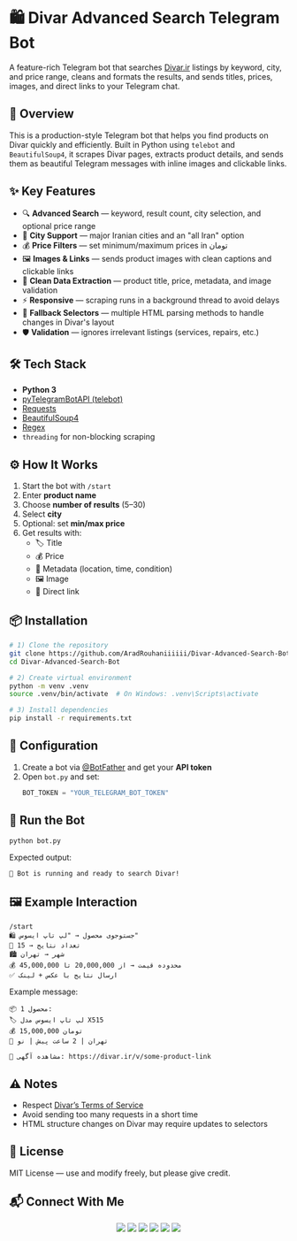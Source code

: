 # 🛍 Divar Advanced Search Telegram Bot

A feature-rich Telegram bot that searches [Divar.ir](https://divar.ir) listings by keyword, city, and price range,
cleans and formats the results, and sends titles, prices, images, and direct links to your Telegram chat.

## 📖 Overview

This is a production-style Telegram bot that helps you find products on Divar quickly and efficiently.
Built in Python using `telebot` and `BeautifulSoup4`, it scrapes Divar pages, extracts product details,
and sends them as beautiful Telegram messages with inline images and clickable links.

## ✨ Key Features

- 🔍 **Advanced Search** — keyword, result count, city selection, and optional price range
- 🌆 **City Support** — major Iranian cities and an "all Iran" option
- 💰 **Price Filters** — set minimum/maximum prices in تومان
- 🖼 **Images & Links** — sends product images with clean captions and clickable links
- 🧹 **Clean Data Extraction** — product title, price, metadata, and image validation
- ⚡ **Responsive** — scraping runs in a background thread to avoid delays
- 🔄 **Fallback Selectors** — multiple HTML parsing methods to handle changes in Divar's layout
- 🛡 **Validation** — ignores irrelevant listings (services, repairs, etc.)

## 🛠 Tech Stack

- **Python 3**
- [pyTelegramBotAPI (telebot)](https://github.com/eternnoir/pyTelegramBotAPI)
- [Requests](https://docs.python-requests.org/)
- [BeautifulSoup4](https://www.crummy.com/software/BeautifulSoup/)
- [Regex](https://docs.python.org/3/library/re.html)
- `threading` for non-blocking scraping

## ⚙️ How It Works

1. Start the bot with `/start`
2. Enter **product name**
3. Choose **number of results** (5–30)
4. Select **city**
5. Optional: set **min/max price**
6. Get results with:
   - 🏷 Title
   - 💰 Price
   - 📍 Metadata (location, time, condition)
   - 🖼 Image
   - 🔗 Direct link

## 📦 Installation

```bash
# 1) Clone the repository
git clone https://github.com/AradRouhaniiiiii/Divar-Advanced-Search-Bot.git
cd Divar-Advanced-Search-Bot

# 2) Create virtual environment
python -m venv .venv
source .venv/bin/activate  # On Windows: .venv\Scripts\activate

# 3) Install dependencies
pip install -r requirements.txt
```

## 🔑 Configuration

1. Create a bot via [@BotFather](https://t.me/BotFather) and get your **API token**
2. Open `bot.py` and set:
   ```python
   BOT_TOKEN = "YOUR_TELEGRAM_BOT_TOKEN"
   ```

## 🚀 Run the Bot

```bash
python bot.py
```

Expected output:
```
🚀 Bot is running and ready to search Divar!
```

## 🖼 Example Interaction

```
/start
🛍️ جستوجوی محصول → "لپ تاپ ایسوس"
🔢 تعداد نتایج → 15
🏙️ شهر → تهران
💰 محدوده قیمت → از 20,000,000 تا 45,000,000
✅ ارسال نتایج با عکس + لینک
```

Example message:

```
📦 محصول 1:
🏷️ لپ تاپ ایسوس مدل X515
💰 15,000,000 تومان
📍 تهران | 2 ساعت پیش | نو

🔗 مشاهده آگهی: https://divar.ir/v/some-product-link
```

## ⚠️ Notes

- Respect [Divar’s Terms of Service](https://divar.ir/terms)
- Avoid sending too many requests in a short time
- HTML structure changes on Divar may require updates to selectors

## 📜 License

MIT License — use and modify freely, but please give credit.

## 📬 Connect With Me
<p align="center">
  <a href="https://aradrouhani.com"><img src="https://img.shields.io/badge/Website-000000?logo=About.me&logoColor=white" /></a>
  <a href="https://www.instagram.com/AradRouhani_com"><img src="https://img.shields.io/badge/Instagram-%23E4405F.svg?logo=Instagram&logoColor=white" /></a>
  <a href="https://t.me/aradrouhani_com"><img src="https://img.shields.io/badge/Telegram-2CA5E0?logo=telegram&logoColor=white" /></a>
  <a href="https://www.kaggle.com/aradrouhani"><img src="https://img.shields.io/badge/Kaggle-20BEFF?logo=kaggle&logoColor=white" /></a>
  <a href="mailto:a.rouhaniiiiii@gmail.com"><img src="https://img.shields.io/badge/Email-D14836?logo=gmail&logoColor=white" /></a>
  <a href="https://github.com/AradRouhaniiiiii"><img src="https://img.shields.io/badge/GitHub-181717?logo=github&logoColor=white" /></a>
</p>
